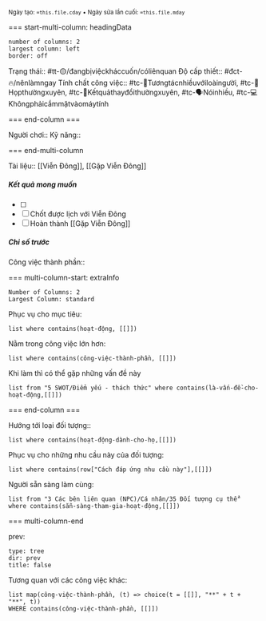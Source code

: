 <sub>Ngày tạo: `=this.file.cday` • Ngày sửa lần cuối: `=this.file.mday`</sub>

=== start-multi-column: headingData
```column-settings  
number of columns: 2
largest column: left
border: off
```

Trạng thái:: #tt-🟡/đangbịviệckháccuốn/cóliênquan
Độ cấp thiết:: #đct-🔥/nênlàmngay
Tính chất công việc:: #tc-🥳Tươngtácnhiềuvớiloàingười, #tc-💬Họpthườngxuyên, #tc-🔁Kếtquảthayđổithườngxuyên, #tc-🗣️Nóinhiều, #tc-💻Khôngphảicắmmặtvàomáytính

=== end-column ===

Người chơi::
Kỹ năng::

=== end-multi-column

Tài liệu:: [[Viễn Đông]], [[Gặp Viễn Đông]]
##### Kết quả mong muốn
- [ ] 
- [ ] Chốt được lịch với Viễn Đông
- [ ] Hoàn thành [[Gặp Viễn Đông]]
##### Chỉ số trước


Công việc thành phần:: 

=== multi-column-start: extraInfo
```column-settings
Number of Columns: 2
Largest Column: standard
```

Phục vụ cho mục tiêu:
```dataview
list where contains(hoạt-động, [[]])
```
Nằm trong công việc lớn hơn:
```dataview
list where contains(công-việc-thành-phần, [[]])
```
Khi làm thì có thể gặp những vấn đề này
```dataview
list from "5 SWOT/Điểm yếu - thách thức" where contains(là-vấn-đề-cho-hoạt-động,[[]])
```

=== end-column ===

Hướng tới loại đối tượng::
```dataview
list where contains(hoạt-động-dành-cho-họ,[[]])
```
Phục vụ cho những nhu cầu này của đối tượng:
```dataview
list where contains(row["Cách đáp ứng nhu cầu này"],[[]])
```
Người sẵn sàng làm cùng:
```dataview
list from "3 Các bên liên quan (NPC)/Cá nhân/35 Đối tượng cụ thể" where contains(sẵn-sàng-tham-gia-hoạt-động,[[]])
```

=== multi-column-end

prev:
```breadcrumbs
type: tree
dir: prev
title: false
```

Tương quan với các công việc khác:
```dataview 
list map(công-việc-thành-phần, (t) => choice(t = [[]], "**" + t + "**", t))
WHERE contains(công-việc-thành-phần, [[]])
```

